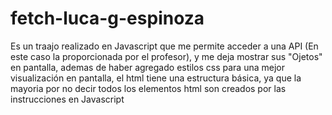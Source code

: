 # fetch-luca-g-espinoza
Es un traajo realizado en Javascript que me permite acceder a una API (En este caso la proporcionada por el profesor), y me deja mostrar sus "Ojetos" en pantalla, ademas de haber agregado estilos css para una mejor visualización en pantalla, el html tiene una estructura básica, ya que la mayoria por no decir todos  los elementos html son creados por las instrucciones en Javascript